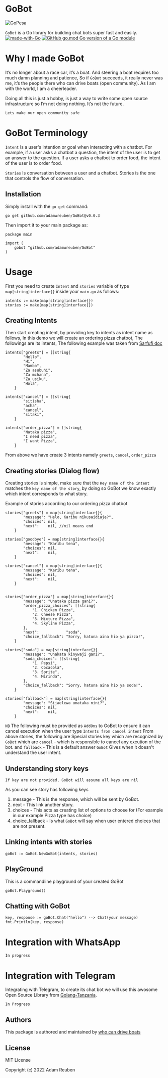 GoBot
=======
![GoPesa](https://storage.googleapis.com/gopherizeme.appspot.com/gophers/11fa3afd6080dae6903dc359e42990d68657e17a.png)

``GoBot`` is a Go library for building chat bots super fast and easily. 
[![made-with-Go](https://img.shields.io/badge/Made%20with-Go-1f425f.svg)](https://go.dev/)
[![GitHub go.mod Go version of a Go module](https://img.shields.io/github/go-mod/go-version/gomods/athens.svg)](https://github.com/adamwreuben/GoBot)


# Why I made GoBot

It’s no longer about a race car, it’s a boat. And steering a boat requires too much damn planning and patience, So if ``GoBot`` succeeds, it really never was me, it’s the people there who can drive boats (open community). As I am with the world, I am a cheerleader.

Doing all this is just a hobby, is just a way to write some open source infrastructure so I’m not doing nothing. It’s not the future.

``Lets make our open community safe``



GoBot Terminology
====================

``Intent``  Is a user's intention or goal when interacting with a chatbot. For example, if a user asks a chatbot a question, the intent of the user is to get an answer to the question. If a user asks a chatbot to order food, the intent of the user is to order food.

``Stories`` Is conversation between a user and a chatbot. Stories is the one that controls the flow of conversation.



## Installation

Simply install with the `go get` command:
```
go get github.com/adamwreuben/GoBot@v0.0.3
```
Then import it to your main package as:
```
package main

import (
	gobot "github.com/adamwreuben/GoBot"
)
```


# Usage
First you need to create ``Intent`` and ``stories`` variable of type ``map[string]interface{}`` inside your ``main.go`` as follows:
```
intents := make(map[string]interface{})
stories := make(map[string]interface{})

```

## Creating Intents
Then start creating intent, by providing key to intents as intent name as follows, In this demo we will create an ordering pizza chatbot, The followings are its intents, The following example was taken from [Sarfufi doc](https://docs.sarufi.io/docs/Getting%20started%20/create-a-simple-chatbot)

```
intents["greets"] = []string{
		"Hello",
		"Hi",
		"Mambo",
		"Za asubuhi",
		"Za mchana",
		"Za usiku",
		"Hola",
	}

intents["cancel"] = []string{
		"sitisha",
		"acha",
		"cancel",
		"sitaki",
	}

intents["order_pizza"] = []string{
		"Nataka pizza",
		"I need pizza",
		"I want Pizza",
	}

```

From above we have create 3 intents namely ``greets``,   ``cancel``,  ``order_pizza``

## Creating stories (Dialog flow)
Creating stories is simple, make sure that the ``Key name of the intent`` matches the ``key name of the story``, by doing so GoBot we know exactly which intent corresponds to what story.

Example of stories according to our ordering pizza chatbot

```
stories["greets"] = map[string]interface{}{
		"message": "Helo, Karibu nikusaidiaje?",
		"choices": nil,
		"next":    nil, //nil means end
	}

stories["goodbye"] = map[string]interface{}{
		"message": "Karibu tena",
		"choices": nil,
		"next":    nil,
	}

stories["cancel"] = map[string]interface{}{
		"message": "Karibu tena",
		"choices": nil,
		"next":    nil,
	}

	
stories["order_pizza"] = map[string]interface{}{
		"message": "Unataka pizza gani?",
		"order_pizza_choices": []string{
			"1. Chicken Pizza",
			"2. Cheese Pizza",
			"3. Mixture Pizza",
			"4. Skyline Pizza",
		},
		"next":            "soda",
		"choice_fallback": "Sorry, hatuna aina hio ya pizza!",
	}

stories["soda"] = map[string]interface{}{
		"message": "Unakata kinywaji gani?",
		"soda_choices": []string{
			"1. Pepsi",
			"2. Cocacola",
			"3. Sprite",
			"4. Mirinda",
		},
		"choice_fallback": "Sorry, hatuna aina hio ya soda!",
	}

stories["fallback"] = map[string]interface{}{
		"message": "Sijaelewa unataka nini?",
		"choices": nil,
		"next":    nil,
	}

```

``NB`` The following must be provided as ``AddOns`` to GoBot to ensure it can cancel execution when the user type ``Intents from cancel intent``
From above stories, the following are Special stories key which are recognized by ``GoBot`` which are ``cancel`` - which is responsible to cancel any excution of the bot. and ``fallback`` - This is a default answer ``GoBot`` Gives when it doesn't understand the user intent.

## Understanding story keys
```
If key are not provided, GoBot will assume all keys are nil
```
As you can see story has following keys
1. message - This is the response, which will be sent by GoBot.
2. next - This link another story.
3. choices - This acts as creating list of options to choose for (For example in our example Pizza type has choice)
4. choice_fallback - Is what ``GoBot`` will say when user entered choices that are not present.


## Linking intents with stories
```
goBot := GoBot.NewGoBot(intents, stories)

```

## PlayGround
This is a commandline playground of your created GoBot
```
goBot.Playground()

```

## Chatting with GoBot
```
key, response := goBot.Chat("hello") --> Chat(your message)
fmt.Println(key, response)

```

# Integration with WhatsApp
```
In progress
```

# Integration with Telegram
Integrating with Telegram, to create its chat bot we will use this awosome Open Source Library from [Golang-Tanzania](https://github.com/Golang-Tanzania/Group-Bot).

```
In Progress

```


## Authors

This package is authored and maintained by [who can drive boats](https://github.com/community)

## License

MIT License

Copyright (c) 2022 Adam Reuben
